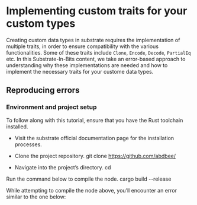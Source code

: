 # Implementing custom traits for your custom types
Creating custom data types in substrate requires the implementation of multiple traits, in order to ensure compatibility with the various functionalities. Some of these traits include `Clone`, `Encode`, `Decode`, `PartialEq` etc. In this Substrate-In-Bits content, we take an error-based approach to understanding why these implementations are needed and how to implement the necessary traits for your custome data types.

## Reproducing errors

### Environment and project setup
To follow along with this tutorial, ensure that you have the Rust toolchain installed.

- Visit the substrate official documentation page for the installation processes.
- Clone the project repository.
git clone https://github.com/abdbee/


- Navigate into the project’s directory.
cd 


Run the command below to compile the node.
cargo build --release


While attempting to compile the node above, you’ll encounter an error similar to the one below:
